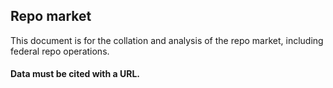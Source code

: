 ## Repo market

This document is for the collation and analysis of the repo market, including federal repo operations.

#### Data must be cited with a URL. 
